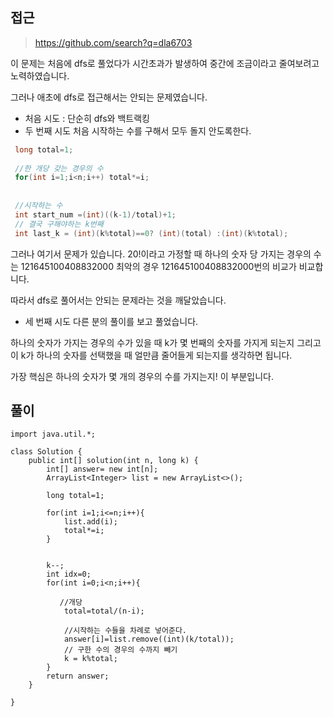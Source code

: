## 접근
> https://github.com/search?q=dla6703

이 문제는 처음에 dfs로 풀었다가 시간초과가 발생하여
중간에 조금이라고 줄여보려고 노력하였습니다.

그러나 애초에 dfs로 접근해서는 안되는 문제였습니다.

- 처음 시도 : 단순히 dfs와 백트랙킹
- 두 번째 시도
처음 시작하는 수를 구해서 모두 돌지 안도록한다.
 ```java
  long total=1;
        
  //한 개당 갖는 경우의 수
  for(int i=1;i<n;i++) total*=i;
        
        
  //시작하는 수
  int start_num =(int)((k-1)/total)+1;
  // 결국 구해야하는 k번째
  int last_k = (int)(k%total)==0? (int)(total) :(int)(k%total);
 ```
  그러나 여기서 문제가 있습니다.
  20!이라고 가정할 때 
 하나의 숫자 당 가지는 경우의 수는
 121645100408832000
 최악의 경우 121645100408832000번의 비교가 비교합니다.
 
 따라서 dfs로 풀어서는 안되는 문제라는 것을 깨달았습니다.
 
- 세 번째 시도
다른 분의 풀이를 보고 풀었습니다.

하나의 숫자가 가지는 경우의 수가 있을 때
k가 몇 번째의 숫자를 가지게 되는지
그리고 이 k가 하나의 숫자를 선택했을 때 얼만큼 줄어들게 되는지를 생각하면 됩니다.

가장 핵심은 하나의 숫자가 몇 개의 경우의 수를 가지는지!
이 부분입니다.


## 풀이
```
import java.util.*;

class Solution {
    public int[] solution(int n, long k) {
        int[] answer= new int[n];
        ArrayList<Integer> list = new ArrayList<>();
        
        long total=1;
        
        for(int i=1;i<=n;i++){
            list.add(i);
            total*=i;
        }
        
     
        k--;
        int idx=0;
        for(int i=0;i<n;i++){
              
           //개당
            total=total/(n-i);
            
            //시작하는 수들을 차례로 넣어준다.
            answer[i]=list.remove((int)(k/total));
            // 구한 수의 경우의 수까지 빼기
            k = k%total;
        }     
        return answer;
    }    

}
```
